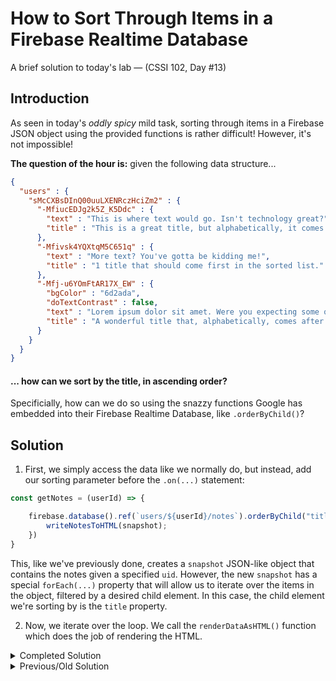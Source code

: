 # How to Sort Through Items in a Firebase Realtime Database
A brief solution to today's lab — (CSSI 102, Day #13)

## Introduction
As seen in today's _oddly spicy_ mild task, sorting through items in a Firebase JSON object using the provided functions is rather difficult! However, it's not impossible!

**The question of the hour is:** given the following data structure...
```json
{
  "users" : {
    "sMcCXBsDInQ00uuLXENRczHciZm2" : {
      "-MfiucEDJg2k5Z_K5Ddc" : {
        "text" : "This is where text would go. Isn't technology great?",
        "title" : "This is a great title, but alphabetically, it comes last!"
      },
      "-Mfivsk4YQXtqM5C651q" : {
        "text" : "More text? You've gotta be kidding me!",
        "title" : "1 title that should come first in the sorted list."
      },
      "-Mfj-u6YOmFtAR17X_EW" : {
        "bgColor" : "6d2ada",
        "doTextContrast" : false,
        "text" : "Lorem ipsum dolor sit amet. Were you expecting some quirky response, here?",
        "title" : "A wonderful title that, alphabetically, comes after numeric values."
      }
    }
  }
}
```
#### **... how can we sort by the title, in ascending order**?

Specificially, how can we do so using the snazzy functions Google has embedded into their Firebase Realtime Database, like `.orderByChild()`?

## Solution
1. First, we simply access the data like we normally do, but instead, add our sorting parameter before the `.on(...)` statement:
```js
const getNotes = (userId) => {

    firebase.database().ref(`users/${userId}/notes`).orderByChild("title").on('value', snapshot => {
        writeNotesToHTML(snapshot); 
    })
}
```

This, like we've previously done, creates a `snapshot` JSON-like object that contains the notes given a specified `uid`. However, the new `snapshot` has a special `forEach(...)` property that will allow us to iterate over the items in the object, filtered by a desired child element. In this case, the child element we're sorting by is the `title` property.

2. Now, we iterate over the loop. We call the `renderDataAsHTML()` function which does the job of rendering the HTML.

<details>
  <summary>Completed Solution</summary>
  
  ```javascript
  const getNotes = (userId) => {
  
    const notesRef = firebase.database().ref(`users/${userId}`);
  
    // Do a similar .on(...) retrieval of data, but this time, sort the data using the .orderByChild(...) method.
    notesRef.orderByChild("title").on('value', snapshot => {
        writeNotesToHTML(snapshot); 
    })
}
  
  const renderDataAsHTML = (data) => {

    let cards = ``;

    data.forEach((child) => {
        // Get note and noteKey from the child
        const note = child.val();
        const noteKey = child.key;
  
        // For each note create an HTML card
        cards += createCard(note, noteKey);
    })
  
    // Inject our string of HTML into our viewNotes.html page
    document.querySelector('#app').innerHTML = cards;
}
  
  const createCard = (note, noteId) => {
    // Here is where we'd actually create the HTML element/text that gets rendered...
    // But that's not the point of this write-up! :)
  }
  ```
</details>

<details>
  <summary>Previous/Old Solution</summary>
  
  ```javascript
  const getNotes = (userId) => {
  
    const notesRef = firebase.database().ref(`users/${userId}`);
  
    notesRef.on('value', (snapshot) => {
      const data = snapshot.val();
      renderDataAsHtml(data);
    });
};

const renderDataAsHtml = (data) => {
  
  let cards = ``;
  
  for(const noteItem in data) {
  
    const note = data[noteItem];
    // For each note create an HTML card
    cards += createCard(note, noteItem)
  
  };
  
  // Inject our string of HTML into our viewNotes.html page
  document.querySelector('#app').innerHTML = cards;
};
  
  const createCard = (note, noteId) => {
    // Here is where we'd actually create the HTML element/text that gets rendered...
    // But that's not the point of this write-up! :)
  }
  ```
</details>
